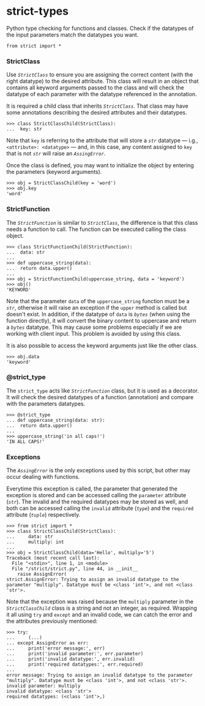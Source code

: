 # strict-types
Python type checking for functions and classes. Check if the datatypes of the input parameters match the datatypes you want.

```
from strict import *
```

### StrictClass

Use _`StrictClass`_ to ensure you are assigning the correct content (with the right datatype) to the desired attribute. This class will result in an object that contains all keyword arguments passed to the class and will check the datatype of each parameter with the datatype referenced in the annotation.

It is required a child class that inherits _`StrictClass`_. That class may have some annotations describing the desired attributes and their datatypes.

```
>>> class StrictClassChild(StrictClass):
...  key: str
```

Note that `key` is referring to the attribute that will store a _`str`_ datatype — i.g., `<attribute>: <datatype>` — and, in this case, any content assigned to `key` that is not _`str`_ will raise an _`AssingError`_.

Once the class is defined, you may want to initialize the object by entering the parameters (keyword arguments).
  
```
>>> obj = StrictClassChild(key = 'word')
>>> obj.key
'word'
```
### StrictFunction

The _`StrictFunction`_ is similar to _`StrictClass`_, the difference is that this class needs a function to call. The function can be executed calling the class object.

```
>>> class StrictFunctionChild(StrictFunction):
...  data: str
...
>>> def uppercase_string(data):
...  return data.upper()
...
>>> obj = StrictFunctionChild(uppercase_string, data = 'keyword')
>>> obj()
'KEYWORD'
```

Note that the parameter `data` of the `uppercase_string` function must be a _`str`_, otherwise it will raise an exception if the `upper` method is called but doesn't exist. In addition, if the datatype of `data` is _`bytes`_ (when using the function directly), it will convert the binary content to uppercase and return a _`bytes`_ datatype. This may cause some problems especially if we are working with client input. This problem is avoided by using this class.

It is also possible to access the keyword arguments just like the other class.

```
>>> obj.data
'keyword'
```

### @strict_type

The `strict_type` acts like  _`StrictFunction`_ class, but it is used as a decorator. It will check the desired datatypes of a function (annotation) and compare with the parameters datatypes.

```
>>> @strict_type
... def uppercase_string(data: str):
...  return data.upper()
...
>>> uppercase_string('in all caps!')
'IN ALL CAPS!'
```

### Exceptions

The _`AssingError`_ is the only exceptions used by this script, but other may occur dealing with functions.

Everytime this exception is called, the parameter that generated the exception is stored and can be accessed calling the `parameter` attribute (_`str`_).  The invalid and the required datatypes may be stored as well, and both can be accessed calling the `invalid` attribute (_`type`_) and the `required` attribute (_`tuple`_) respectively.

```
>>> from strict import *
>>> class StrictClassChild(StrictClass):
...     data: str
...     multiply: int
...
>>> obj = StrictClassChild(data='Hello', multiply='5')
Traceback (most recent call last):
  File "<stdin>", line 1, in <module>
  File "/strict/strict.py", line 44, in __init__
    raise AssignError(
strict.AssignError: Trying to assign an invalid datatype to the parameter "multiply". Datatype must be <class 'int'>, and not <class 'str'>.
```

Note that the exception was raised because the `multiply` parameter in the _`StrictClassChild`_ class is a string and not an integer, as required. Wrapping it all using `try` and `except` and an invalid code, we can catch the error and the attributes previously mentioned:

```
>>> try:
...     (...)
... except AssignError as err:
...     print('error message:', err)
...     print('invalid parameter:', err.parameter)
...     print('invalid datatype:', err.invalid)
...     print('required datatypes:', err.required)
...
error message: Trying to assign an invalid datatype to the parameter "multiply". Datatype must be <class 'int'>, and not <class 'str'>.
invalid parameter: multiply
invalid datatype: <class 'str'>
required datatypes: (<class 'int'>,)
```